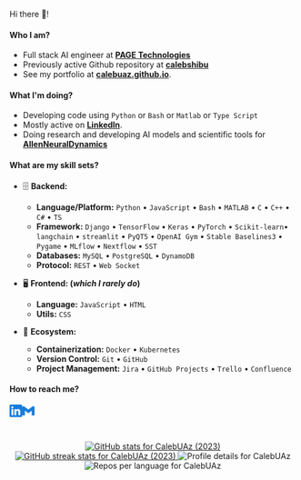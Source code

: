 Hi there 👋!

#### Who I am?

-  Full stack AI engineer at **[PAGE Technologies](https://pagetechnologies.io)**
-  Previously active Github repository at **[calebshibu](https://github.com/calebshibu)** 
- See my portfolio at **[calebuaz.github.io](https://calebuaz.github.io/)**.

#### What I'm doing?

- Developing code using `Python` or `Bash` or `Matlab` or `Type Script`
- Mostly active on **[LinkedIn](https://www.linkedin.com/in/caleb-jones-shibu/")**.
- Doing research and developing AI models and scientific tools for **[AllenNeuralDynamics](https://github.com/AllenNeuralDynamics)** 

#### What are my skill sets?

- 🗄️ **Backend:**
  - **Language/Platform:** `Python` • `JavaScript` • `Bash` • `MATLAB` • `C` • `C++` • `C#`  • `TS` 
  - **Framework:** `Django` • `TensorFlow` • `Keras` • `PyTorch` • `Scikit-learn`• `langchain` • `streamlit` • `PyQT5` • `OpenAI Gym` • `Stable Baselines3` • `Pygame` • `MLflow` • `Nextflow` • `SST` 
  - **Databases:** `MySQL` • `PostgreSQL` • `DynamoDB` 
  - **Protocol:** `REST` • `Web Socket`

- 🖥 **Frontend: (_which I rarely do_)**
  - **Language:** `JavaScript` • `HTML`
  - **Utils:** `CSS`

- 🎡 **Ecosystem:**
  - **Containerization:** `Docker` • `Kubernetes`
  - **Version Control:** `Git` • `GitHub`
  - **Project Management:** `Jira` • `GitHub Projects` • `Trello` • `Confluence` 

#### How to reach me?

<a href="https://www.linkedin.com/in/caleb-jones-shibu/">
  <img align="left" alt="LinkedIn" width="22px" src="./assets/linkedin.svg" />
</a>
<a href="mailto:calebshibu@arizona.edu">
  <img align="left" alt="Mail" width="22px" src="./assets/gmail.svg" />
</a>

<br/>
<br/>
<br/>

<p align="center">
  <!-- GitHub Stats -->
  <a href="https://www.github.com/CalebUAz">
    <img src="https://github-readme-stats.vercel.app/api?username=CalebUAz&show_icons=true&count_private=true&title_color=3382ed&text_color=ffffff&icon_color=3382ed&bg_color=1c1917&hide_border=true&include_all_commits=false" alt="GitHub stats for CalebUAz (2023)" />
  </a>

  <!-- GitHub Streak Stats -->
  <a href="https://www.github.com/CalebUAz">
    <img src="https://github-readme-streak-stats.herokuapp.com/?user=CalebUAz&stroke=ffffff&background=1c1917&ring=0891b2&fire=0891b2&currStreakNum=ffffff&currStreakLabel=0891b2&sideNums=ffffff&sideLabels=ffffff&dates=ffffff&hide_border=true" alt="GitHub streak stats for CalebUAz (2023)" />
  </a>

  <!-- Profile Details -->
  <img src="https://github-profile-summary-cards.vercel.app/api/cards/profile-details?username=CalebUAz&theme=dracula" alt="Profile details for CalebUAz" />

  <!-- Repos Per Language -->
  <img src="https://github-profile-summary-cards.vercel.app/api/cards/repos-per-language?username=CalebUAz&theme=dracula" alt="Repos per language for CalebUAz" />

  <!-- Most Commit Language -->
  <!-- <img src="https://github-profile-summary-cards.vercel.app/api/cards/most-commit-language?username=CalebUAz&theme=dracula" alt="Most commit language for CalebUAz" /> -->
</p>


